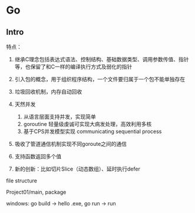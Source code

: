 # Go

## Intro

特点：

1. 继承C理念包括表达式语法、控制结构、基础数据类型、调用参数传值、指针等，也保留了和C一样的编译执行方式及弱化的指针
2. 引入包的概念，用于组织程序结构，一个文件要归属于一个包不能单独存在
3. 垃圾回收机制，内存自动回收
4. 天然并发
   1. 从语言层面支持并发，实现简单
   2. goroutine 轻量级虔诚可实现大病发处理，高效利用多核
   3. 基于CPS并发模型实现 communicating sequential process

5. 吸收了管道通信机制实现不同goroute之间的通信
6. 支持函数返回多个值
7. 新的创新：比如切片Slice（动态数组）、延时执行defer

file structure

Project01/main, package

windows: go build -> hello .exe, go run -> run

